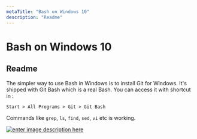 ```yaml
---
metaTitle: "Bash on Windows 10"
description: "Readme"
---
```


# Bash on Windows 10




## Readme


The simpler way to use Bash in Windows is to install Git for Windows.
It's shipped with Git Bash which is a real Bash.
You can access it with shortcut in :

`Start > All Programs > Git > Git Bash`

Commands like `grep`, `ls`, `find`, `sed`, `vi` etc is working.

[<img src="https://i.stack.imgur.com/tuCWt.png" alt="enter image description here" />](https://i.stack.imgur.com/tuCWt.png)


